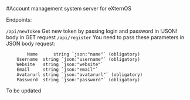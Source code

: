 #Account management system server for eXternOS

Endpoints:

`/api/newToken` Get new token by passing login and password in !JSON! body in GET request
`/api/register` You need to pass these parameters in JSON body request:
```golang 
        Name      string `json:"name"` (obligatory)
	Username  string `json:"username"` (obligatory)
	Website   string `json:"website"` 
	Email     string `json:"email"`
	Avatarurl string `json:"avatarurl"` (obligatory)
	Password  string `json:"password"` (obligatory)
```


To be updated